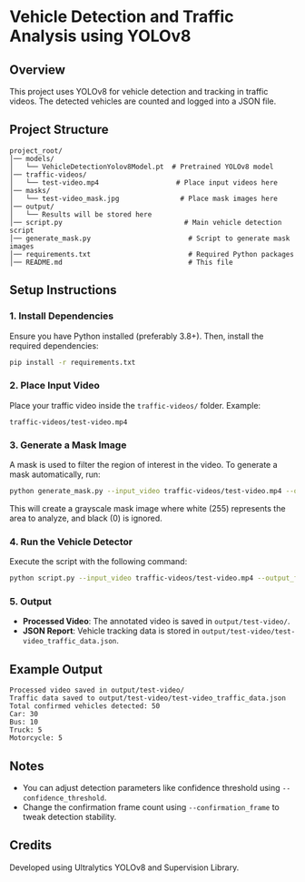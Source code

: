 # Vehicle Detection and Traffic Analysis using YOLOv8

## Overview

This project uses YOLOv8 for vehicle detection and tracking in traffic videos. The detected vehicles are counted and logged into a JSON file.

## Project Structure

```
project_root/
│── models/
│   └── VehicleDetectionYolov8Model.pt  # Pretrained YOLOv8 model
│── traffic-videos/
│   └── test-video.mp4                   # Place input videos here
│── masks/
│   └── test-video_mask.jpg               # Place mask images here
│── output/
│   └── Results will be stored here
│── script.py                              # Main vehicle detection script
│── generate_mask.py                        # Script to generate mask images
│── requirements.txt                        # Required Python packages
│── README.md                               # This file
```

## Setup Instructions

### 1. Install Dependencies

Ensure you have Python installed (preferably 3.8+). Then, install the required dependencies:

```bash
pip install -r requirements.txt
```

### 2. Place Input Video

Place your traffic video inside the `traffic-videos/` folder. Example:

```
traffic-videos/test-video.mp4
```

### 3. Generate a Mask Image

A mask is used to filter the region of interest in the video. To generate a mask automatically, run:

```bash
python generate_mask.py --input_video traffic-videos/test-video.mp4 --output_mask masks/test-video_mask.jpg
```

This will create a grayscale mask image where white (255) represents the area to analyze, and black (0) is ignored.

### 4. Run the Vehicle Detector

Execute the script with the following command:

```bash
python script.py --input_video traffic-videos/test-video.mp4 --output_folder output --mask_image masks/test-video_mask.jpg
```

### 5. Output

- **Processed Video**: The annotated video is saved in `output/test-video/`.
- **JSON Report**: Vehicle tracking data is stored in `output/test-video/test-video_traffic_data.json`.

## Example Output

```
Processed video saved in output/test-video/
Traffic data saved to output/test-video/test-video_traffic_data.json
Total confirmed vehicles detected: 50
Car: 30
Bus: 10
Truck: 5
Motorcycle: 5
```

## Notes

- You can adjust detection parameters like confidence threshold using `--confidence_threshold`.
- Change the confirmation frame count using `--confirmation_frame` to tweak detection stability.

## Credits

Developed using Ultralytics YOLOv8 and Supervision Library.

